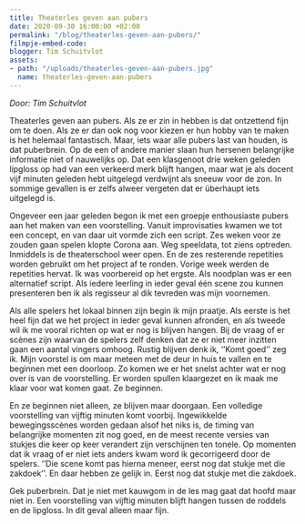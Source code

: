 ```yaml
---
title: Theaterles geven aan pubers
date: 2020-09-30 16:00:00 +02:00
permalink: "/blog/theaterles-geven-aan-pubers/"
filmpje-embed-code: 
blogger: Tim Schuitvlot
assets:
- path: "/uploads/theaterles-geven-aan-pubers.jpg"
  name: theaterles-geven-aan-pubers
---
```


*Door: Tim Schuitvlot*

Theaterles geven aan pubers. Als ze er zin in hebben is dat ontzettend fijn om te doen. Als ze er dan ook nog voor kiezen er hun hobby van te maken is het helemaal fantastisch. Maar, iets waar alle pubers last van houden, is dat puberbrein. Op de een of andere manier slaan hun hersenen belangrijke informatie niet of nauwelijks op. Dat een klasgenoot drie weken geleden lipgloss op had van een verkeerd merk blijft hangen, maar wat je als docent vijf minuten geleden hebt uitgelegd verdwijnt als sneeuw voor de zon. In sommige gevallen is er zelfs alweer vergeten dat er überhaupt iets uitgelegd is.  

Ongeveer een jaar geleden begon ik met een groepje enthousiaste pubers aan het maken van een voorstelling. Vanuit improvisaties kwamen we tot een concept, en van daar uit vormde zich een script. Zes weken voor ze zouden gaan spelen klopte Corona aan. Weg speeldata, tot ziens optreden. Inmiddels is de theaterschool weer open. En de zes resterende repetities worden gebruikt om het project af te ronden. Vorige week werden de repetities hervat. Ik was voorbereid op het ergste. Als noodplan was er een alternatief script. Als iedere leerling in ieder geval één scene zou kunnen presenteren ben ik als regisseur al dik tevreden was mijn voornemen.  

Als alle spelers het lokaal binnen zijn begin ik mijn praatje. Als eerste is het heel fijn dat we het project in ieder geval kunnen afronden, en als tweede wil ik me vooral richten op wat er nog is blijven hangen. Bij de vraag of er scènes zijn waarvan de spelers zelf denken dat ze er niet meer inzitten gaan een aantal vingers omhoog. Rustig blijven denk ik, ‘’Komt goed’’ zeg ik. Mijn voorstel is om maar meteen met de deur in huis te vallen en te beginnen met een doorloop. Zo komen we er het snelst achter wat er nog over is van de voorstelling. Er worden spullen klaargezet en ik maak me klaar voor wat komen gaat. Ze beginnen.  

En ze beginnen niet alleen, ze blijven maar doorgaan. Een volledige voorstelling van vijftig minuten komt voorbij. Ingewikkelde bewegingsscènes worden gedaan alsof het niks is, de timing van belangrijke momenten zit nog goed, en de meest recente versies van stukjes die keer op keer verandert zijn verschijnen ten tonele. Op momenten dat ik vraag of er niet iets anders kwam word ik gecorrigeerd door de spelers. ‘’Die scene komt pas hierna meneer, eerst nog dat stukje met die zakdoek’’. En daar hebben ze gelijk in. Eerst nog dat stukje met die zakdoek.  

Gek puberbrein. Dat je niet met kauwgom in de les mag gaat dat hoofd maar niet in. Een voorstelling van vijftig minuten blijft hangen tussen de roddels en de lipgloss. In dit geval alleen maar fijn.
